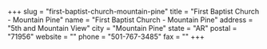 +++
slug = "first-baptist-church-mountain-pine"
title = "First Baptist Church - Mountain Pine"
name = "First Baptist Church - Mountain Pine"
address = "5th and Mountain View"
city = "Mountain Pine"
state = "AR"
postal = "71956"
website = ""
phone = "501-767-3485"
fax = ""
+++
